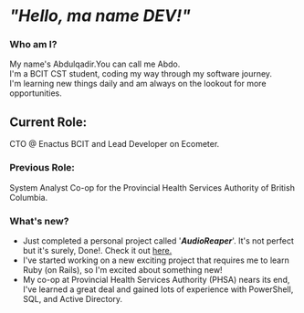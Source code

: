 <div>
  <h1><em>"Hello, ma name DEV!"</em></h1>
</div>


### Who am I?
My name's Abdulqadir.You can call me Abdo. <br>I'm a BCIT CST student, coding my way through my software journey.<br>
I'm learning new things daily and am always on the lookout for more opportunities.

## Current Role:
CTO @ Enactus BCIT and Lead Developer on Ecometer.

### Previous Role:
System Analyst Co-op for the Provincial Health Services Authority of British Columbia.

### What's new?
* Just completed a personal project called '**_AudioReaper_**'. It's not perfect but it's surely, Done!. Check it out [here.](https://ar-web-app.onrender.com/)
* I've started working on a new exciting project that requires me to learn Ruby (on Rails), so I'm excited about something new!
* My co-op at Provincial Health Services Authority (PHSA) nears its end, I've learned a great deal and gained lots of experience with PowerShell, SQL, and Active Directory.

